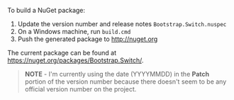 To build a NuGet package:

1. Update the version number and release notes `Bootstrap.Switch.nuspec` 
2. On a Windows machine, run `build.cmd`
3. Push the generated package to http://nuget.org

The current package can be found at https://nuget.org/packages/Bootstrap.Switch/.

> **NOTE** - I'm currently using the date (YYYYMMDD) in the **Patch** portion of the version number because there doesn't seem to be any official version number on the project.